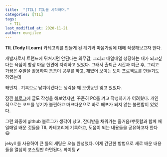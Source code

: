```yaml
---
title:  "[TIL] TIL을 시작하며."
categories: [TIL]
tags:
  - TIL
last_modified_at: 2020-11-21
author: eunjilee
---
```


**TIL (Tody I Learn)** 카테고리를 만들게 된 계기와 마음가짐에 대해 작성해보고자 한다.

개발자로서 트랜드에 뒤쳐지면 안된다는 의무감, 그리고 매일매일 성장하는 내가 되고싶다는 욕심이 항상 마음 한켠에 자리하고 있었다. 그래서 출퇴근 시간과 퇴근 후, 그리고 가끔은 주말을 활용하여 틈틈이 공부를 하고, 재밌어 보이는 토이 프로젝트를 만들기도 하였는데

왜인지.. 기록으로 남겨야겠다는 생각을 꽤 오랫동안 잊고 있었다.

잠깐 [블로그](https://dev-eunji.tistory.com/)에 글도 작성을 해보았지만, 꾸준히 PC를 켜고 작성하기가 어려웠다. 개인적으로는 코드를 넣기가 불편하고 마크다운으로 바로 배포가 되지 않는 불편함이 있었다.

그런 와중에 github 블로그가 생각이 났고, 잔디밭을 채워가는 즐거움/뿌듯함과 함께 매일매일 배운 것들을 TIL 카테고리에 기록하고, 도움이 되는 내용들을 공유하고자 한다 :smiley:

jekyll 를 사용하여 큰 틀의 세팅은 오늘 완성했다. 이제 간단한 방법으로 새로 배운 내용들을 열심히 포스팅만 하면된다. 화이팅 :two_hearts:
